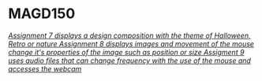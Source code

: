 # MAGD150

[_Assignment 7 displays a design composition with the theme of Halloween, Retro or nature
Assignment 8 displays images and movement of the mouse change it's properties of the image such as position or size
Assigment 9 uses audio files that can change frequency with the use of the mouse and accesses the webcam_](https://lopezsd26.github.io/MAGD150/)
